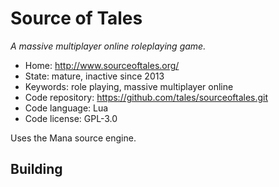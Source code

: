 # Source of Tales

_A massive multiplayer online roleplaying game._

- Home: http://www.sourceoftales.org/
- State: mature, inactive since 2013
- Keywords: role playing, massive multiplayer online
- Code repository: https://github.com/tales/sourceoftales.git
- Code language: Lua
- Code license: GPL-3.0

Uses the Mana source engine.

## Building

